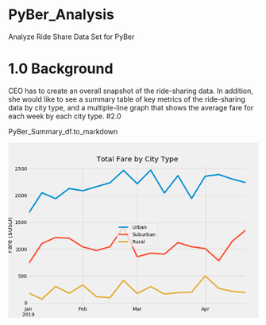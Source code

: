 # PyBer_Analysis
Analyze Ride Share Data Set for PyBer
# 1.0 Background
CEO has to create an overall snapshot of the ride-sharing data. In addition, she would like to see a summary table of key metrics of the ride-sharing data by city type, and a multiple-line graph that shows the average fare for each week by each city type.
#2.0

PyBer_Summary_df.to_markdown

![alt text](https://github.com/vsanand27/PyBer_Analysis/blob/master/analysis/Fig8.png)
